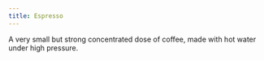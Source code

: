 ```yaml
---
title: Espresso
---
```

A very small but strong concentrated dose of coffee, made with hot water under high pressure.